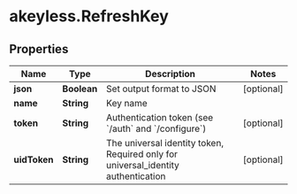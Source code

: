 # akeyless.RefreshKey

## Properties

Name | Type | Description | Notes
------------ | ------------- | ------------- | -------------
**json** | **Boolean** | Set output format to JSON | [optional] 
**name** | **String** | Key name | 
**token** | **String** | Authentication token (see &#x60;/auth&#x60; and &#x60;/configure&#x60;) | [optional] 
**uidToken** | **String** | The universal identity token, Required only for universal_identity authentication | [optional] 


